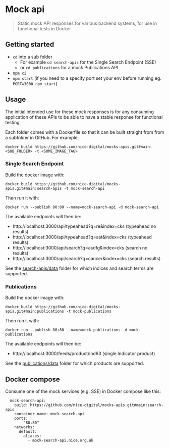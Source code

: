 # Mock api

> Static mock API responses for various backend systems, for use in functional tests in Docker

## Getting started

- `cd` into a sub folder
  - For example `cd search-apis` for the Single Search Endpoint (SSE)
  - or `cd publications` for a mock Publications API
- `npm ci`
- `npm start` (if you need to a specify port set your env before running eg. `PORT=3000 npm start`)
 
## Usage

The initial intended use for these mock responses is for any consuming application of these APIs to be able to have a stable response for functional testing.

Each folder comes with a Dockerfile so that it can be built straight from from a subfolder in GitHub. For example:

```
docker build https://github.com/nice-digital/mocks-apis.git#main:<SUB_FOLDER> -t <SOME_IMAGE_TAG>
```

### Single Search Endpoint

Build the docker image with:

```
docker build https://github.com/nice-digital/mocks-apis.git#main:search-apis -t mock-search-api
```

Then run it with:

```
docker run --publish 80:80 --name=mock-search-api -d mock-search-api
```

The available endpoints will then be:

- http://localhost:3000/api/typeahead?q=re&index=cks (typeahead no results)
- http://localhost:3000/api/typeahead?q=ast&index=cks (typeahead results)
- http://localhost:3000/api/search?q=asdfg&index=cks (search no results)
- http://localhost:3000/api/search?q=cancer&index=cks (search results)

See the [search-apis/data](search-apis/data) folder for which indices and search terms are supported.

### Publications

Build the docker image with:

```
docker build https://github.com/nice-digital/mocks-apis.git#main:publications -t mock-publications
```

Then run it with:

`docker run --publish 80:80 --name=mock-publications -d mock-publications`

The available endpoints will then be:

- http://localhost:3000/feeds/product/ind63 (single Indicator product)

See the [publications/data](publications/data) folder for which products are supported.

## Docker compose

Consume one of the mock services (e.g. SSE) in Docker compose like this:

```
  mock-search-api:
    build: https://github.com/nice-digital/mocks-apis.git#main:search-apis
    container_name: mock-search-api
    ports:
      - "80:80"
    networks:
      default:
        aliases:
          - mock-search-api.nice.org.uk
```

